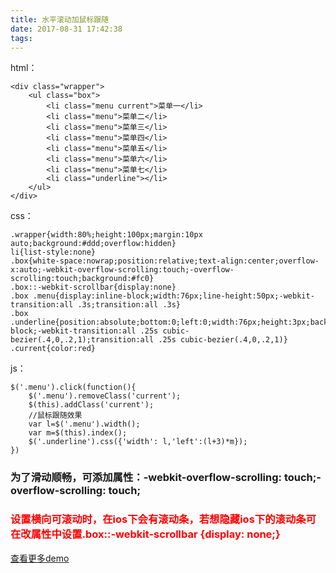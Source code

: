 ```yaml
---
title: 水平滚动加鼠标跟随
date: 2017-08-31 17:42:38
tags:
---
```

html：
	
	<div class="wrapper">
		<ul class="box">
			<li class="menu current">菜单一</li>
			<li class="menu">菜单二</li>
			<li class="menu">菜单三</li>
			<li class="menu">菜单四</li>
			<li class="menu">菜单五</li>
			<li class="menu">菜单六</li>
			<li class="menu">菜单七</li>
			<li class="underline"></li>
		</ul>
	</div>

css：

	.wrapper{width:80%;height:100px;margin:10px auto;background:#ddd;overflow:hidden}
	li{list-style:none}
	.box{white-space:nowrap;position:relative;text-align:center;overflow-x:auto;-webkit-overflow-scrolling:touch;-overflow-scrolling:touch;background:#fc0}
	.box::-webkit-scrollbar{display:none}
	.box .menu{display:inline-block;width:76px;line-height:50px;-webkit-transition:all .3s;transition:all .3s}
	.box .underline{position:absolute;bottom:0;left:0;width:76px;height:3px;background:red;display:inline-block;-webkit-transition:all .25s cubic-bezier(.4,0,.2,1);transition:all .25s cubic-bezier(.4,0,.2,1)}
	.current{color:red}

js：
	
	$('.menu').click(function(){
		$('.menu').removeClass('current');
		$(this).addClass('current');
		//鼠标跟随效果
		var l=$('.menu').width(); 
        var m=$(this).index();
        $('.underline').css({'width': l,'left':(l+3)*m});
	})

<h3>为了滑动顺畅，可添加属性：-webkit-overflow-scrolling: touch;-overflow-scrolling: touch;</h3>

<h3 style="color:red">设置横向可滚动时，在ios下会有滚动条，若想隐藏ios下的滚动条可在改属性中设置.box::-webkit-scrollbar {display: none;}</h3>

[查看更多demo](https://github.com/genhaodegenhao/Horizontal-slip)